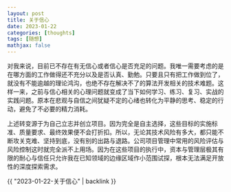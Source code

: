 ```yaml
---
layout: post
title: 关于信心
date: 2023-01-22
categories: [thoughts]
tags: [随想]
mathjax: false
---
```


对我来说，目前已不存在有无信心或者信心是否充足的问题。我唯一需要考虑的是在哪方面的工作做得还不充分以及是否认真、勤勉。只要且只有把工作做到位了，就没有不能逾越的理论鸿沟，也绝不存在解决不了的算法开发相关的技术难题。这样一来，之前与信心相关的心理问题就变成了当下如何学习、练习、复习、实战的实践问题。原本在悲观与自信之间犹疑不定的心绪也转化为平静的思考、稳定的行动，避免了不必要的精力消耗。

上述转变源于为自己立志并创立项目。因为完全是自主选择，这些目标的实施标准、质量要求、最终效果便不会打折扣。所以，无论其技术风险有多大，都只能不断攻关克难、坚持到底，没有别的出路与退路。公司项目管理中常用的风险评估与风险控制这时就完全派不上用场。因为在这些项目的执行中，资本与管理层极其有限的耐心与信任只允许我在已知领域的边缘区域作小范围试探，根本无法满足开放性的深度探索需求。

{{ "2023-01-22-关于信心" | backlink }}
